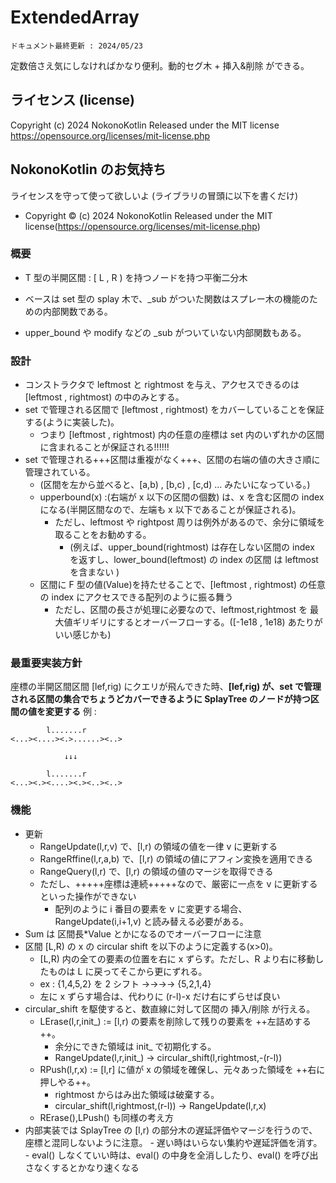 # ExtendedArray
`ドキュメント最終更新 : 2024/05/23`

定数倍さえ気にしなければかなり便利。動的セグ木 + 挿入&削除 ができる。   

## ライセンス (license)
Copyright (c) 2024 NokonoKotlin
Released under the MIT license
https://opensource.org/licenses/mit-license.php


## NokonoKotlin のお気持ち
ライセンスを守って使って欲しいよ (ライブラリの冒頭に以下を書くだけ)
- Copyright ©️ (c) 2024 NokonoKotlin Released under the MIT license(https://opensource.org/licenses/mit-license.php)


### 概要
- T 型の半開区間 : [ L , R ) を持つノードを持つ平衡二分木
    
- ベースは set 型の splay 木で、_sub がついた関数はスプレー木の機能のための内部関数である。  
- upper_bound や modify などの _sub がついていない内部関数もある。
                   
### 設計
- コンストラクタで leftmost と rightmost を与え、アクセスできるのは [leftmost , rightmost) の中のみとする。  
- set で管理される区間で [leftmost , rightmost) をカバーしていることを保証する(ように実装した)。  
    - つまり [leftmost , rightmost) 内の任意の座標は set 内のいずれかの区間に含まれることが保証される!!!!!!
- set で管理される+++区間は重複がなく+++、区間の右端の値の大きさ順に管理されている。  
    - (区間を左から並べると、[a,b) , [b,c) , [c,d) ... みたいになっている。)
    - upperbound(x) :(右端が x 以下の区間の個数) は、x を含む区間の index になる(半開区間なので、左端も x 以下であることが保証される)。
        - ただし、leftmost や rightpost 周りは例外があるので、余分に領域を取ることをお勧めする。
            - (例えば、upper_bound(rightmost) は存在しない区間の index を返すし、lower_bound(leftmost) の index の区間 は leftmost を含まない )
    - 区間に F 型の値(Value)を持たせることで、[leftmost , rightmost) の任意の index にアクセスできる配列のように振る舞う
        - ただし、区間の長さが処理に必要なので、leftmost,rightmost を 最大値ギリギリにするとオーバーフローする。([-1e18 , 1e18) あたりがいい感じかも)
### 最重要実装方針
 座標の半開区間区間 [lef,rig) にクエリが飛んできた時、<b>[lef,rig) が、set で管理される区間の集合でちょうどカバーできるように SplayTree のノードが持つ区間の値を変更する</b>
例 :
```
        l.......r
<...><....><.>......><..>

            ↓↓↓

        l.......r
<...><.><....><.><..><..>
```

### 機能
- 更新
    - RangeUpdate(l,r,v) で、[l,r) の領域の値を一律 v に更新する
    - RangeRffine(l,r,a,b) で、[l,r) の領域の値にアフィン変換を適用できる
    - RangeQuery(l,r) で、[l,r) の領域の値のマージを取得できる
    - ただし、+++++座標は連続+++++なので、厳密に一点を v に更新するといった操作ができない
        - 配列のように i 番目の要素を v に変更する場合、RangeUpdate(i,i+1,v) と読み替える必要がある。
- Sum は 区間長*Value とかになるのでオーバーフローに注意  
- 区間 [L,R) の x の circular shift を以下のように定義する(x>0)。  
    - [L,R) 内の全ての要素の位置を右に x ずらす。ただし、R より右に移動したものは L に戻ってそこから更にずれる。  
    - ex : {1,4,5,2} を 2 シフト →→→→ {5,2,1,4}
    - 左に x ずらす場合は、代わりに (r-l)-x だけ右にずらせば良い  
- circular_shift を駆使すると、数直線に対して区間の 挿入/削除 が行える。
    - LErase(l,r,init_) := [l,r) の要素を削除して残りの要素を ++左詰めする++。
        - 余分にできた領域は init_ で初期化する。  
        - RangeUpdate(l,r,init_) → circular_shift(l,rightmost,-(r-l))
    - RPush(l,r,x) := [l,r] に値が x の領域を確保し、元々あった領域を ++右に押しやる++。
        - rightmost からはみ出た領域は破棄する。  
        - circular_shift(l,rightmost,(r-l)) → RangeUpdate(l,r,x) 
    - RErase(),LPush() も同様の考え方
- 内部実装では SplayTree の [l,r) の部分木の遅延評価やマージを行うので、座標と混同しないように注意。
        - 遅い時はいらない集約や遅延評価を消す。
        - eval() しなくていい時は、eval() の中身を全消ししたり、eval() を呼び出さなくするとかなり速くなる

